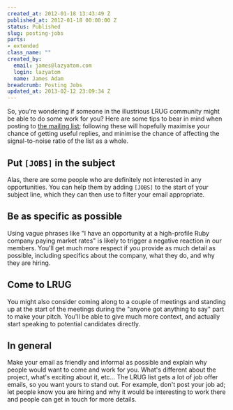 ```yaml
--- 
created_at: 2012-01-18 13:43:49 Z
published_at: 2012-01-18 00:00:00 Z
status: Published
slug: posting-jobs
parts: 
- extended
class_name: ""
created_by: 
  email: james@lazyatom.com
  login: lazyatom
  name: James Adam
breadcrumb: Posting Jobs
updated_at: 2013-02-12 23:09:34 Z
---
```


So, you're wondering if someone in the illustrious LRUG community might be able to do some work for you? Here are some tips to bear in mind when posting to [the mailing list](http://lists.lrug.org/listinfo.cgi/chat-lrug.org); following these will hopefully maximise your chance of getting useful replies, and minimise the chance of affecting the signal-to-noise ratio of the list as a whole.

## Put `[JOBS]` in the subject

Alas, there are some people who are definitely not interested in any opportunities. You can help them by adding `[JOBS]` to the start of your subject line, which they can then use to filter your email appropriate.

## Be as specific as possible

Using vague phrases like "I have an opportunity at a high-profile Ruby company paying market rates" is likely to trigger a negative reaction in our members. You'll get much more respect if you provide as much detail as possible, including specifics about the company, what they do, and why they are hiring.

## Come to LRUG

You might also consider coming along to a couple of meetings and standing up at the start of the meetings during the "anyone got anything to say" part to make your pitch. You'll be able to give much more context, and actually start speaking to potential candidates directly.

## In general

Make your email as friendly and informal as possible and explain why people would want to come and work for you.  What's different about the project, what's exciting about it, etc...  The LRUG list gets a lot of job offer emails, so you want yours to stand out. For example, don't post your job ad; let people
know you are hiring and why it would be interesting to work there and people can get in touch for more details.

